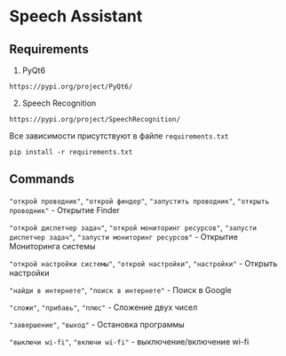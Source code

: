# Speech Assistant

## Requirements

1. PyQt6

`https://pypi.org/project/PyQt6/`

2. Speech Recognition

`https://pypi.org/project/SpeechRecognition/`

Все зависимости присутствуют в файле `requirements.txt`

`pip install -r requirements.txt`

## Commands

`"открой проводник"`, `"открой финдер"`, `"запустить проводник"`, `"открыть проводник"` - Открытие Finder <br/>

`"открой диспетчер задач"`, `"открой мониторинг ресурсов"`, `"запусти диспетчер задач"`, `"запусти мониторинг ресурсов"` - Открытие Мониторинга системы <br/>

`"открой настройки системы"`, `"открой настройки"`, `"настройки"` - Открыть настройки <br/>

`"найди в интернете"`, `"поиск в интернете"` - Поиск в Google <br/>

`"сложи"`, `"прибавь"`, `"плюс"` - Сложение двух чисел <br/>

`"завершение"`, `"выход"` - Остановка программы <br/>

`"выключи wi-fi"`, `"включи wi-fi"` - выключение/включение wi-fi <br/>
